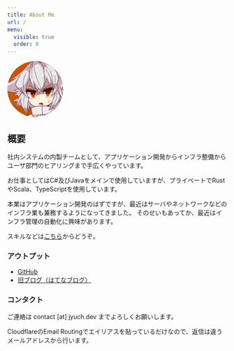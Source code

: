 ```yaml
---
title: About Me
url: /
menu:
  visible: true
  order: 0
---
```


<img src="/img/jyuch.jpg" style="border-radius:50%;height:8rem">

## 概要

社内システムの内製チームとして、アプリケーション開発からインフラ整備からユーザ部門のヒアリングまで手広くやっています。

お仕事としてはC#及びJavaをメインで使用していますが、プライベートでRustやScala、TypeScriptを使用しています。

本業はアプリケーション開発のはずですが、最近はサーバやネットワークなどのインフラ業も兼務するようになってきました。
そのせいもあってか、最近はインフラ管理の自動化に興味があります。

スキルなどは[こちら](/about/skills/)からどうぞ。

### アウトプット

- [GitHub](https://github.com/jyuch)
- [旧ブログ（はてなブログ）](https://jyuch.hatenablog.com/)

### コンタクト

ご連絡は contact [at] jyuch.dev までよろしくお願いします。

CloudflareのEmail Routingでエイリアスを貼っているだけなので、返信は違うメールアドレスから行います。
